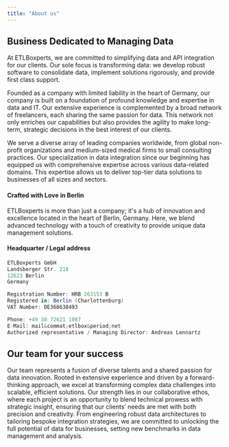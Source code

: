 ```yaml
---
title: "About us"
---
```


## Business Dedicated to Managing Data

At ETLBoxperts, we are committed to simplifying data and API integration for our clients. Our sole focus is transforming data: we develop robust software to consolidate data, implement solutions rigorously, and provide first class support.

Founded as a company with limited liability in the heart of Germany, our company is built on a foundation of profound knowledge and expertise in data and IT. Our extensive experience is complemented by a broad network of freelancers, each sharing the same passion for data. This network not only enriches our capabilities but also provides the agility to make long-term, strategic decisions in the best interest of our clients.

We serve a diverse array of leading companies worldwide, from global non-profit organizations and medium-sized medical firms to small consulting practices. Our specialization in data integration since our beginning has equipped us with comprehensive expertise across various data-related domains. This expertise allows us to deliver top-tier data solutions to businesses of all sizes and sectors.

#### Crafted with Love in Berlin

ETLBoxperts is more than just a company; it's a hub of innovation and excellence located in the heart of Berlin, Germany. Here, we blend advanced technology with a touch of creativity to provide unique data management solutions.

#### Headquarter / Legal address

```C#
ETLBoxperts GmbH
Landsberger Str. 218
12623 Berlin
Germany

Registration Number: HRB 263153 B
Registered in: Berlin (Charlottenburg)
VAT Number: DE368638493

Phone: +49 30 72621 1087
E-Mail: mail&commat;etlbox&period;net
Authorized representative / Managing Director: Andreas Lennartz
```

## Our team for your success
 Our team represents a fusion of diverse talents and a shared passion for data innovation.
Rooted in extensive experience and driven by a forward-thinking approach, we excel at transforming complex data
challenges into scalable,
efficient solutions. Our strength lies in our collaborative ethos, where each project is an opportunity to blend
technical prowess with strategic insight,
ensuring that our clients’ needs are met with both precision and creativity. From engineering robust data
architectures to tailoring bespoke integration strategies, we are committed to unlocking the full potential of
data for businesses, setting new benchmarks in data management and analysis.
